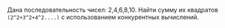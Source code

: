 Дана последовательность чисел: 2,4,6,8,10. Найти сумму их
квадратов `(2^2+3^2+4^2....)` с использованием конкурентных вычислений.
